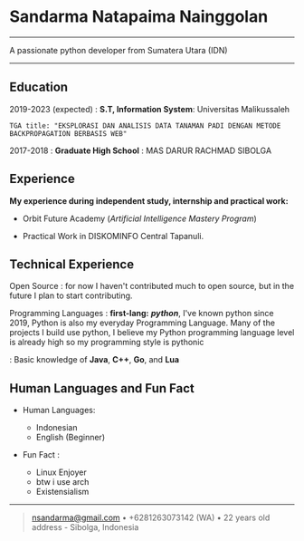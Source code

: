 Sandarma Natapaima Nainggolan
============

----

A passionate python developer from Sumatera Utara (IDN)

----

Education
---------

2019-2023 (expected)
:   **S.T, Information System**: Universitas Malikussaleh

    TGA title: "EKSPLORASI DAN ANALISIS DATA TANAMAN PADI DENGAN METODE BACKPROPAGATION BERBASIS WEB"

2017-2018
:   **Graduate High School** : MAS DARUR RACHMAD SIBOLGA


Experience
----------

**My experience during independent study, internship and practical work:**



* Orbit Future Academy (*Artificial Intelligence Mastery Program*)

* Practical Work in DISKOMINFO Central Tapanuli.
  



Technical Experience
--------------------

Open Source
:   for now I haven't contributed much to open source, but in the future I plan to start contributing.

Programming Languages
:   **first-lang:** ***python***, I've known python since 2019, Python is also my everyday Programming Language. Many of the projects I build use python, I believe my Python programming language level is already high so my programming style is pythonic



:   Basic knowledge of **Java**, **C++**, **Go**, and **Lua**

[ref]: https://github.com/githubuser/superlongprojectname

Human Languages and Fun Fact
----------------------------------------

* Human Languages:

     * Indonesian
     * English (Beginner)
     
* Fun Fact :
  
     * Linux Enjoyer
     * btw i use arch
     * Existensialism
     




----

> <nsandarma@gmail.com> • +6281263073142 (WA) • 22 years old\
> address - Sibolga, Indonesia
